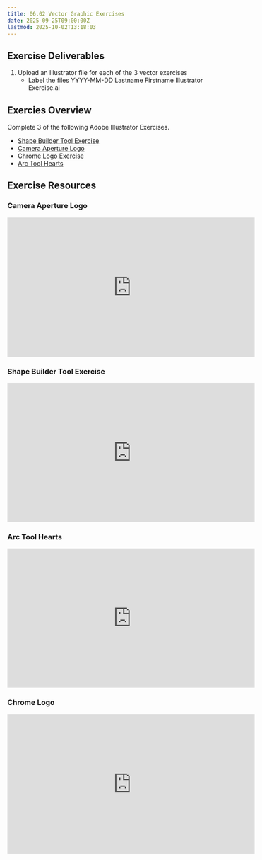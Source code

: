 ```yaml
---
title: 06.02 Vector Graphic Exercises
date: 2025-09-25T09:00:00Z
lastmod: 2025-10-02T13:18:03
---
```


## Exercise Deliverables

1. Upload an Illustrator file for each of the 3 vector exercises
   - Label the files YYYY-MM-DD Lastname Firstname Illustrator Exercise.ai

## Exercies Overview

Complete 3 of the following Adobe Illustrator Exercises.

- [Shape Builder Tool Exercise](https://youtu.be/x-RVHG7zWzs)
- [Camera Aperture Logo](https://youtu.be/iPYjRqZsfG8)
- [Chrome Logo Exercise](https://youtu.be/l2z390sqhO8)
- [Arc Tool Hearts](https://youtu.be/HvgEUSIVbsg)

## Exercise Resources

<div class="video-grid">

<div class="video-card">

### Camera Aperture Logo

<div class="iframe-16-9-container">
<iframe class="youTubeIframe" width="560" height="315" src="https://www.youtube.com/embed/iPYjRqZsfG8?rel=0" title="YouTube video player" frameborder="0" allow="accelerometer; autoplay; clipboard-write; encrypted-media; gyroscope; picture-in-picture; web-share" referrerpolicy="strict-origin-when-cross-origin" allowfullscreen></iframe>
</div>
</div>

<div class="video-card">

### Shape Builder Tool Exercise

<div class="iframe-16-9-container">
<iframe class="youTubeIframe" width="560" height="315" src="https://www.youtube.com/embed/x-RVHG7zWzs?rel=0" title="YouTube video player" frameborder="0" allow="accelerometer; autoplay; clipboard-write; encrypted-media; gyroscope; picture-in-picture; web-share" referrerpolicy="strict-origin-when-cross-origin" allowfullscreen></iframe>
</div>
</div>

<div class="video-card">

### Arc Tool Hearts

<div class="iframe-16-9-container">
<iframe class="youTubeIframe" width="560" height="315" src="https://www.youtube.com/embed/HvgEUSIVbsg?rel=0" title="YouTube video player" frameborder="0" allow="accelerometer; autoplay; clipboard-write; encrypted-media; gyroscope; picture-in-picture; web-share" referrerpolicy="strict-origin-when-cross-origin" allowfullscreen></iframe>
</div>
</div>

<div class="video-card">

### Chrome Logo

<div class="iframe-16-9-container">
<iframe class="youTubeIframe" width="560" height="315" src="https://www.youtube.com/embed/l2z390sqhO8?rel=0" title="YouTube video player" frameborder="0" allow="accelerometer; autoplay; clipboard-write; encrypted-media; gyroscope; picture-in-picture; web-share" referrerpolicy="strict-origin-when-cross-origin" allowfullscreen></iframe>
</div>
</div>

</div>
